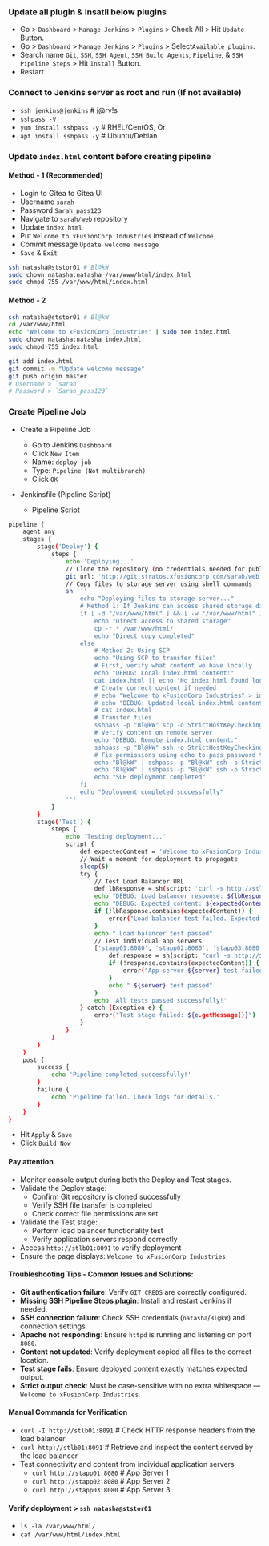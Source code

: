 ### Update all plugin & Insatll below plugins

- Go > `Dashboard` > `Manage Jenkins` > `Plugins` > Check All > Hit `Update` Button.
- Go > `Dashboard` > `Manage Jenkins` > `Plugins` > Select`Available plugins`.
- Search name `Git`, `SSH`, `SSH Agent`, `SSH Build Agents`, `Pipeline`, & `SSH Pipeline Steps` > Hit `Install` Button.
- Restart

### Connect to Jenkins server as root and run (If not available)
- `ssh jenkins@jenkins` # j@rv!s
- `sshpass -V`
- `yum install sshpass -y`   # RHEL/CentOS, Or
- `apt install sshpass -y`   # Ubuntu/Debian

### Update `index.html` content before creating pipeline

#### Method - 1 (Recommended)

- Login to Gitea to Gitea UI
- Username `sarah`
- Password `Sarah_pass123`
- Navigate to `sarah/web` repository
- Update `index.html`
- Put `Welcome to xFusionCorp Industries` instead of `Welcome`
- Commit message `Update welcome message`
- `Save` & `Exit`

```bash
ssh natasha@ststor01 # Bl@kW
sudo chown natasha:natasha /var/www/html/index.html
sudo chmod 755 /var/www/html/index.html
```

#### Method - 2

```bash
ssh natasha@ststor01 # Bl@kW
cd /var/www/html
echo "Welcome to xFusionCorp Industries" | sudo tee index.html
sudo chown natasha:natasha index.html
sudo chmod 755 index.html
```

```bash
git add index.html
git commit -m "Update welcome message"
git push origin master
# Username > `sarah`
# Password > `Sarah_pass123`
```

### Create Pipeline Job

- Create a Pipeline Job
  - Go to Jenkins `Dashboard`
  - Click `New Item`
  - Name: `deploy-job`
  - Type: `Pipeline (Not multibranch)`
  - Click `OK`

- Jenkinsfile (Pipeline Script)
  - Pipeline Script

```bash
pipeline {
    agent any
    stages {
        stage('Deploy') {
            steps {
                echo 'Deploying...'
                // Clone the repository (no credentials needed for public repo)
                git url: 'http://git.stratos.xfusioncorp.com/sarah/web.git', branch: 'master'
                // Copy files to storage server using shell commands
                sh '''
                    echo "Deploying files to storage server..."
                    # Method 1: If Jenkins can access shared storage directly
                    if [ -d "/var/www/html" ] && [ -w "/var/www/html" ]; then
                        echo "Direct access to shared storage"
                        cp -r * /var/www/html/
                        echo "Direct copy completed"
                    else
                        # Method 2: Using SCP
                        echo "Using SCP to transfer files"
                        # First, verify what content we have locally
                        echo "DEBUG: Local index.html content:"
                        cat index.html || echo "No index.html found locally"
                        # Create correct content if needed
                        # echo "Welcome to xFusionCorp Industries" > index.html
                        # echo "DEBUG: Updated local index.html content:"
                        # cat index.html
                        # Transfer files
                        sshpass -p "Bl@kW" scp -o StrictHostKeyChecking=no -r index.html natasha@ststor01:/var/www/html/
                        # Verify content on remote server
                        echo "DEBUG: Remote index.html content:"
                        sshpass -p "Bl@kW" ssh -o StrictHostKeyChecking=no natasha@ststor01 "cat /var/www/html/index.html"
                        # Fix permissions using echo to pass password to sudo
                        echo "Bl@kW" | sshpass -p "Bl@kW" ssh -o StrictHostKeyChecking=no natasha@ststor01 "sudo -S chown -R apache:apache /var/www/html 2>/dev/null || true"
                        echo "Bl@kW" | sshpass -p "Bl@kW" ssh -o StrictHostKeyChecking=no natasha@ststor01 "sudo -S chmod -R 755 /var/www/html 2>/dev/null || true"
                        echo "SCP deployment completed"
                    fi
                    echo "Deployment completed successfully"
                '''
            }
        }
        stage('Test') {
            steps {
                echo 'Testing deployment...'
                script {
                    def expectedContent = 'Welcome to xFusionCorp Industries'
                    // Wait a moment for deployment to propagate
                    sleep(5)
                    try {
                        // Test Load Balancer URL
                        def lbResponse = sh(script: 'curl -s http://stlb01:8091/', returnStdout: true).trim()
                        echo "DEBUG: Load balancer response: ${lbResponse}"
                        echo "DEBUG: Expected content: ${expectedContent}"
                        if (!lbResponse.contains(expectedContent)) {
                            error("Load balancer test failed. Expected content '${expectedContent}' not found in response: '${lbResponse}'")
                        }
                        echo " Load balancer test passed"
                        // Test individual app servers
                        ['stapp01:8080', 'stapp02:8080', 'stapp03:8080'].each { server ->
                            def response = sh(script: "curl -s http://${server}/", returnStdout: true).trim()
                            if (!response.contains(expectedContent)) {
                                error("App server ${server} test failed")
                            }
                            echo " ${server} test passed"
                        }
                        echo 'All tests passed successfully!'
                    } catch (Exception e) {
                        error("Test stage failed: ${e.getMessage()}")
                    }
                }
            }
        }
    }
    post {
        success {
            echo 'Pipeline completed successfully!'
        }
        failure {
            echo 'Pipeline failed. Check logs for details.'
        }
    }
}
```

- Hit `Apply` & `Save`
- Click `Build Now`

#### Pay attention

- Monitor console output during both the Deploy and Test stages.
- Validate the Deploy stage:
  - Confirm Git repository is cloned successfully
  - Verify SSH file transfer is completed
  - Check correct file permissions are set
- Validate the Test stage:
  - Perform load balancer functionality test
  - Verify application servers respond correctly
- Access `http://stlb01:8091` to verify deployment
- Ensure the page displays: `Welcome to xFusionCorp Industries`

#### Troubleshooting Tips - Common Issues and Solutions:

- **Git authentication failure**: Verify `GIT_CREDS` are correctly configured.
- **Missing SSH Pipeline Steps plugin**: Install and restart Jenkins if needed.
- **SSH connection failure**: Check SSH credentials (`natasha`/`Bl@kW`) and connection settings.
- **Apache not responding**: Ensure `httpd` is running and listening on port `8080`.
- **Content not updated**: Verify deployment copied all files to the correct location.
- **Test stage fails**: Ensure deployed content exactly matches expected output.
- **Strict output check**: Must be case-sensitive with no extra whitespace — `Welcome to xFusionCorp Industries`.

#### Manual Commands for Verification

- `curl -I http://stlb01:8091` # Check HTTP response headers from the load balancer
- `curl http://stlb01:8091` # Retrieve and inspect the content served by the load balancer
- Test connectivity and content from individual application servers
  - `curl http://stapp01:8080`    # App Server 1
  - `curl http://stapp02:8080`    # App Server 2
  - `curl http://stapp03:8080`    # App Server 3

#### Verify deployment > `ssh natasha@ststor01`
- `ls -la /var/www/html/`
- `cat /var/www/html/index.html`
